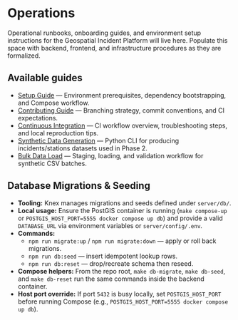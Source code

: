 # Operations

Operational runbooks, onboarding guides, and environment setup instructions for the Geospatial Incident Platform will live here. Populate this space with backend, frontend, and infrastructure procedures as they are formalized.

## Available guides

- [Setup Guide](../setup.md) — Environment prerequisites, dependency bootstrapping, and Compose workflow.
- [Contributing Guide](../contributing.md) — Branching strategy, commit conventions, and CI expectations.
- [Continuous Integration](./ci.md) — CI workflow overview, troubleshooting steps, and local reproduction tips.
- [Synthetic Data Generation](../data-generation.md) — Python CLI for producing incidents/stations datasets used in Phase 2.
- [Bulk Data Load](../data-load.md) — Staging, loading, and validation workflow for synthetic CSV batches.

## Database Migrations & Seeding

- **Tooling:** Knex manages migrations and seeds defined under `server/db/`.
- **Local usage:** Ensure the PostGIS container is running (`make compose-up` or `POSTGIS_HOST_PORT=5555 docker compose up db`) and provide a valid `DATABASE_URL` via environment variables or `server/config/.env`.
- **Commands:**
  - `npm run migrate:up` / `npm run migrate:down` — apply or roll back migrations.
  - `npm run db:seed` — insert idempotent lookup rows.
  - `npm run db:reset` — drop/recreate schema then reseed.
- **Compose helpers:** From the repo root, `make db-migrate`, `make db-seed`, and `make db-reset` run the same commands inside the backend container.
- **Host port override:** If port `5432` is busy locally, set `POSTGIS_HOST_PORT` before running Compose (e.g., `POSTGIS_HOST_PORT=5555 docker compose up db`).
